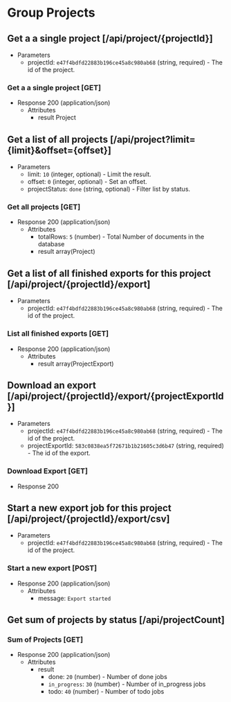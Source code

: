 # Group Projects

## Get a a single project [/api/project/{projectId}]

+ Parameters
    + projectId: `e47f4bdfd22883b196ce45a8c980ab68` (string, required) - The id of the project.

### Get a a single project [GET]

+ Response 200 (application/json)
    + Attributes
        + result Project

## Get a list of all projects [/api/project?limit={limit}&offset={offset}]

+ Parameters
    + limit: `10` (integer, optional) - Limit the result.
    + offset: `0` (integer, optional) - Set an offset.
    + projectStatus: `done` (string, optional) - Filter list by status.

### Get all projects [GET]

+ Response 200 (application/json)
    + Attributes
        + totalRows: `5` (number) - Total Number of documents in the database
        + result array(Project)

## Get a list of all finished exports for this project [/api/project/{projectId}/export]

+ Parameters
    + projectId: `e47f4bdfd22883b196ce45a8c980ab68` (string, required) - The id of the project.

### List all finished exports [GET]

+ Response 200 (application/json)
    + Attributes
        + result array(ProjectExport)

## Download an export [/api/project/{projectId}/export/{projectExportId}]

+ Parameters
    + projectId: `e47f4bdfd22883b196ce45a8c980ab68` (string, required) - The id of the project.
    + projectExportId: `583c0838ea5f72671b1b21605c3d6b47` (string, required) - The id of the export.

### Download Export [GET]

+ Response 200

## Start a new export job for this project [/api/project/{projectId}/export/csv]

+ Parameters
    + projectId: `e47f4bdfd22883b196ce45a8c980ab68` (string, required) - The id of the project.

### Start a new export [POST]

+ Response 200 (application/json)
    + Attributes
        + message: `Export started`

## Get sum of projects by status [/api/projectCount]

### Sum of Projects [GET]

+ Response 200 (application/json)
    + Attributes
        + result
            + done: `20` (number) - Number of done jobs
            + `in_progress`: `30` (number) - Number of in_progress jobs
            + todo: `40` (number) - Number of todo jobs